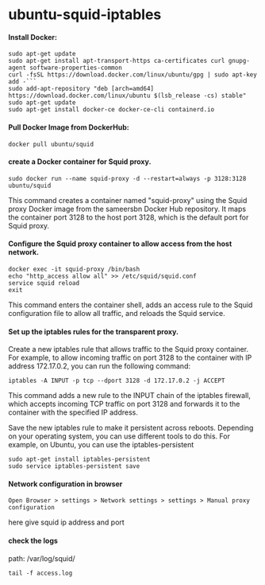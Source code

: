 # ubuntu-squid-iptables
#### Install Docker:
```
sudo apt-get update
sudo apt-get install apt-transport-https ca-certificates curl gnupg-agent software-properties-common
curl -fsSL https://download.docker.com/linux/ubuntu/gpg | sudo apt-key add -```
sudo add-apt-repository "deb [arch=amd64] https://download.docker.com/linux/ubuntu $(lsb_release -cs) stable"
sudo apt-get update
sudo apt-get install docker-ce docker-ce-cli containerd.io
```

#### Pull Docker Image from DockerHub:
```
docker pull ubuntu/squid
```
#### create a Docker container for Squid proxy.
```
sudo docker run --name squid-proxy -d --restart=always -p 3128:3128 ubuntu/squid
```
This command creates a container named "squid-proxy" using the Squid proxy Docker image from the sameersbn Docker Hub repository. It maps the container port 3128 to the host port 3128, which is the default port for Squid proxy.

#### Configure the Squid proxy container to allow access from the host network.
```
docker exec -it squid-proxy /bin/bash
echo "http_access allow all" >> /etc/squid/squid.conf
service squid reload
exit
```
This command enters the container shell, adds an access rule to the Squid configuration file to allow all traffic, and reloads the Squid service.

#### Set up the iptables rules for the transparent proxy.


Create a new iptables rule that allows traffic to the Squid proxy container. For example, to allow incoming traffic on port 3128 to the container with IP address 172.17.0.2, you can run the following command:
```
iptables -A INPUT -p tcp --dport 3128 -d 172.17.0.2 -j ACCEPT
```
This command adds a new rule to the INPUT chain of the iptables firewall, which accepts incoming TCP traffic on port 3128 and forwards it to the container with the specified IP address.

Save the new iptables rule to make it persistent across reboots. Depending on your operating system, you can use different tools to do this. For example, on Ubuntu, you can use the iptables-persistent 

```
sudo apt-get install iptables-persistent
sudo service iptables-persistent save
```

#### Network configuration in browser

``` 
Open Browser > settings > Network settings > settings > Manual proxy configuration
```
here give squid ip address and port
    
#### check the logs
path: /var/log/squid/
```
tail -f access.log
``` 


